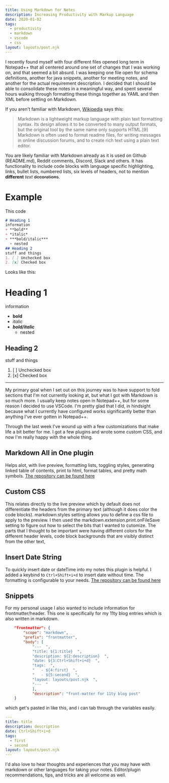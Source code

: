 ```yaml
---
title: Using Markdown for Notes
description: Increasing Productivity with Markup Language
date: 2020-01-02
tags:
  - productivity
  - markdown
  - vscode
  - css
layout: layouts/post.njk
---
```


I recently found myself with four different files opened long term in Notepad++ that all centered around one set of changes that I was working on, and that seemed a bit absurd.  I was keeping one file open for schema definitions, another for java snippets, another for meeting notes, and another for the actual requirement description. I decided that I should be able to consolidate these notes in a meaningful way, and spent several hours walking through formatting these things together as YAML and then XML before settling on Markdown.

If you aren't familiar with Markdown, [Wikipedia](https://en.wikipedia.org/wiki/Markdown) says this:

> Markdown is a lightweight markup language with plain text formatting syntax. Its design allows it to be converted to many output formats, but the original tool by the same name only supports HTML.[9] Markdown is often used to format readme files, for writing messages in online discussion forums, and to create rich text using a plain text editor.

You are likely familiar with Markdown already as it is used on Github (README.md), Reddit comments, Discord, Slack and others. It has functionality to include code blocks with language specific highlighting, links, bullet lists, numbered lists, six levels of headers, not to mention **different** *text* ~~decorations~~.

# Example
This code
```markdown
# Heading 1
information
+ **bold**
+ *italic*
+ ***bold/italic***
  + nested
## Heading 2
stuff and things
1. [ ] Unchecked box
2. [x] Checked box
```

Looks like this:

# Heading 1
information
+ **bold**
+ *italic*
+ ***bold/italic***
  + nested
## Heading 2
stuff and things
1. [ ] Unchecked box
2. [x] Checked box

---

My primary goal when I set out on this journey was to have support to fold sections that I'm not currently looking at, but what I got with Markdown is so much more. I usually keep notes open in Notepad++, but for some reason I decided to use VSCode. I'm pretty glad that I did, in hindsight because what I currently have configured works significantly better than anything I've ever gotten in Notepad++.

Through the last week I've wound up with a few customizations that make life a bit better for me. I got a few plugins and wrote some custom CSS, and now I'm really happy with the whole thing.

## Markdown All in One plugin
Helps alot, with live preview, formatting lists, toggling styles, generating linked table of contents, print to html, format tables, and pretty math symbols.
[The repository can be found here](https://github.com/yzhang-gh/vscode-markdown)

## Custom CSS
This relates directly to the live preview which by default does not differentiate the headers from the primary text (although it does color the code blocks).  markdown.styles setting allows you to define a css file to apply to the preview.  I then used the markdown.extension.print.onFileSave setting to figure out how to select the bits that I wanted to cutomize. The parts that I thought to be important were having different colors for the different header levels, code block backgrounds that are visibly distinct from the other text,

## Insert Date String
To quickly insert date or dateTime into my notes this plugin is helpful.  I added a keybind to `Ctrl+Shift+i+d` to insert date without time. The formatting is configurable to your needs. [The repository can be found here](https://github.com/jsynowiec/vscode-insertdatestring)

## Snippets
For my personal usage I also wanted to include information for frontmatter/header.  This one is specifically for my 11ty blog entries which is also written in markdown.

```json
	"frontmatter": {
		"scope": "markdown",
		"prefix": "frontmatter",
		"body": [
			"---  ",
			"title: ${1:title}  ",
			"description: ${2:description}  ",
			"date: ${3:Ctrl+Shift+i+d}  ",
			"tags:  ",
			"	- ${4:first}  ",
			"	- ${5:second}  ",
			"layout: layouts/post.njk  ",
			"---  "
			],
			"description": "front-matter for 11ty blog post"
	}
```
which get's pasted in like this, and i can tab through the variables easily.
```yaml
---
title: title
description: description
date: Ctrl+Shift+i+d
tags:
  - first
  - second
layout: layouts/post.njk
---
```

I'd also love to hear thoughts and experiences that you may have with markdown or other languages for taking your notes.  Editor/plugin recommendations, tips, and tricks are all welcome as well.
